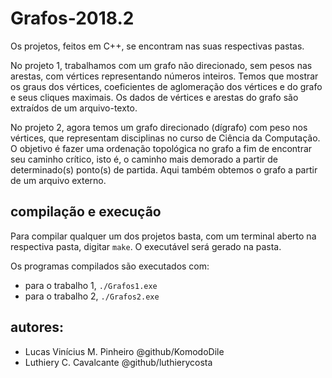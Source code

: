 # Grafos-2018.2

Os projetos, feitos em C++, se encontram nas suas respectivas pastas.

No projeto 1, trabalhamos com um grafo não direcionado, sem pesos nas arestas, com vértices representando números inteiros. Temos que mostrar os graus dos vértices, coeficientes de aglomeração dos vértices e do grafo e seus cliques maximais. Os dados de vértices e arestas do grafo são extraídos de um arquivo-texto.

No projeto 2, agora temos um grafo direcionado (dígrafo) com peso nos vértices, que representam disciplinas no curso de Ciência da Computação. O objetivo é fazer uma ordenação topológica no grafo a fim de encontrar seu caminho crítico, isto é, o caminho mais demorado a partir de determinado(s) ponto(s) de partida. Aqui também obtemos o grafo a partir de um arquivo externo.

## compilação e execução
Para compilar qualquer um dos projetos basta, com um terminal aberto na respectiva pasta, digitar `make`. O executável será gerado na pasta.

Os programas compilados são executados com:
* para o trabalho 1, `./Grafos1.exe`
* para o trabalho 2, `./Grafos2.exe`

## autores:
- Lucas Vinícius M. Pinheiro @github/KomodoDile
- Luthiery C. Cavalcante @github/luthierycosta

